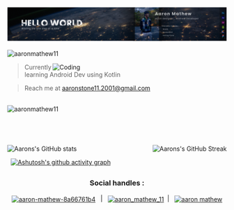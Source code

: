 <img align="center" src="https://raw.githubusercontent.com/AaronMathew11/AaronMathew11/main/final.png"/>

<p align="left"> <img src="https://komarev.com/ghpvc/?username=aaronmathew11&label=Profile%20views&color=0e75b6&style=flat" alt="aaronmathew11" /> </p>
<img align="right" alt="Coding" width="400" src="https://cdn.dribbble.com/users/511174/screenshots/6689731/loop_2.gif" >

<p align="left">
 
 > Currently learning Android Dev using Kotlin
 
 > Reach me at aaronstone11.2001@gmail.com</p>
 
 <br/>
 
 <img align="left" src="https://github-readme-stats.vercel.app/api/top-langs?username=aaronmathew11&show_icons=true&locale=en&layout=compact&theme=react" alt="aaronmathew11" />

 


 &nbsp;
 <p>
<h2>  </h2>
&nbsp;&nbsp;
 
 ![Aarons's GitHub stats](https://github-readme-stats.vercel.app/api?username=AaronMathew11&count_private=true&theme=react)
  &nbsp; 
   &nbsp;
    &nbsp;
     &nbsp;
<img align="right" src="https://github-readme-streak-stats.herokuapp.com/?user=AaronMathew11&theme=react" alt="Aarons's GitHub Streak"/>


 &nbsp;
 [![Ashutosh's github activity graph](https://activity-graph.herokuapp.com/graph?username=AaronMathew11&theme=react-dark)](https://github.com/ashutosh00710/github-readme-activity-graph)
</p>

<h2> </h2>


<h3 align="center">Social handles :</h3>
<p align="center">
<a href="https://linkedin.com/in/aaron-mathew-8a66761b4" target="blank"><img align="center" src="https://raw.githubusercontent.com/rahuldkjain/github-profile-readme-generator/master/src/images/icons/Social/linked-in-alt.svg" alt="aaron-mathew-8a66761b4" height="25" width="25" /></a> &nbsp |  &nbsp
 <a href="https://instagram.com/aaron_mathew_11" target="blank"><img align="center" src="https://raw.githubusercontent.com/rahuldkjain/github-profile-readme-generator/master/src/images/icons/Social/instagram.svg" alt="aaron_mathew_11" height="25" width="25" /></a>&nbsp  |  &nbsp
<a href="https://fb.com/aaron mathew" target="blank"><img align="center" src="https://raw.githubusercontent.com/rahuldkjain/github-profile-readme-generator/master/src/images/icons/Social/facebook.svg" alt="aaron mathew" height="25" width="25" /></a>
 <p align ="center">
  


</p>
<p></p>


